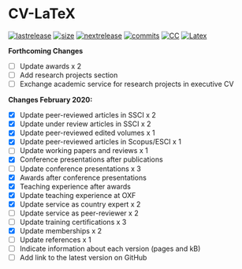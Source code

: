 # CV-LaTeX

[![lastrelease](https://img.shields.io/badge/latest%20release-September%202019-orange.svg)](http://users.ox.ac.uk/~shil5311/files/cv.pdf) [![size](https://img.shields.io/badge/size-116kB-blue.svg)](http://users.ox.ac.uk/~shil5311/files/cv.pdf) [![nextrelease](https://img.shields.io/badge/next%20release-February%202020-red.svg)](https://github.com/bgonzalezbustamante/CV-LaTeX/blob/master/CHANGES.md) [![commits](https://img.shields.io/badge/commits-30-yellow.svg)](https://github.com/bgonzalezbustamante/CV-LaTeX/blob/master/CHANGES.md) [![CC](https://img.shields.io/badge/license-CC--BY--4.0-black)](https://creativecommons.org/licenses/by/4.0/) [![Latex](https://img.shields.io/badge/Made%20with-LaTeX-1f425f.svg)](https://www.latex-project.org/)

**Forthcoming Changes**
- [ ] Update awards x 2
- [ ] Add research projects section
- [ ] Exchange academic service for research projects in executive CV

**Changes February 2020:** 
- [X] Update peer-reviewed articles in SSCI x 2
- [X] Update under review articles in SSCI x 2
- [X] Update peer-reviewed edited volumes x 1
- [X] Update peer-reviewed articles in Scopus/ESCI x 1
- [ ] Update working papers and reviews x 1
- [X] Conference presentations after publications
- [ ] Update conference presentations x 3
- [X] Awards after conference presentations
- [X] Teaching experience after awards
- [X] Update teaching experience at OXF
- [X] Update service as country expert x 2
- [ ] Update service as peer-reviewer x 2
- [ ] Update training certifications x 3
- [X] Update memberships x 2
- [ ] Update references x 1
- [ ] Indicate information about each version (pages and kB)
- [ ] Add link to the latest version on GitHub
